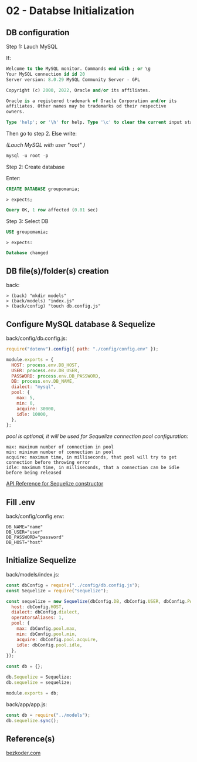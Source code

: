 # 02 - Databse Initialization

## DB configuration

Step 1: Lauch MySQL

If:

```sql
Welcome to the MySQL monitor. Commands end with ; or \g
Your MySQL connection id id 20
Server version: 8.0.29 MySQL Community Server - GPL

Copyright (c) 2000, 2022, Oracle and/or its affiliates.

Oracle is a registered trademark of Oracle Corporation and/or its
affiliates. Other names may be trademarks od their respective
owners.

Type 'help'; or '\h' for help. Type '\c' to clear the current input statement.
```

Then go to step 2. Else write:

_(Lauch MySQL with user "root" )_

```sql
mysql -u root -p
```

Step 2: Create database

Enter:

```sql
CREATE DATABASE groupomania;
```

    > expects;

```sql
Query OK, 1 row affected (0.01 sec)
```

Step 3: Select DB

```sql
USE groupomania;
```

    > expects:

```sql
Database changed
```

## DB file(s)/folder(s) creation

back:

    > (back) "mkdir models"
    > (back/models) "index.js"
    > (back/config) "touch db.config.js"

## Configure MySQL database & Sequelize

back/config/db.config.js:

```javascript
require("dotenv").config({ path: "./config/config.env" });

module.exports = {
  HOST: process.env.DB_HOST,
  USER: process.env.DB_USER,
  PASSWORD: process.env.DB_PASSWORD,
  DB: process.env.DB_NAME,
  dialect: "mysql",
  pool: {
    max: 5,
    min: 0,
    acquire: 30000,
    idle: 10000,
  },
};
```

_pool is optional, it will be used for Sequelize connection pool configuration:_

    max: maximum number of connection in pool
    min: minimum number of connection in pool
    acquire: maximum time, in milliseconds, that pool will try to get connection before throwing error
    idle: maximum time, in milliseconds, that a connection can be idle before being released

[API Reference for Sequelize constructor](https://sequelize.org/master/class/lib/sequelize.js~Sequelize.html#instance-constructor-constructor)

## Fill .env

back/config/config.env:

```
DB_NAME="name"
DB_USER="user"
DB_PASSWORD="password"
DB_HOST="host"
```

## Initialize Sequelize

back/models/index.js:

```javascript
const dbConfig = require("../config/db.config.js");
const Sequelize = require("sequelize");

const sequelize = new Sequelize(dbConfig.DB, dbConfig.USER, dbConfig.PASSWORD, {
  host: dbConfig.HOST,
  dialect: dbConfig.dialect,
  operatorsAliases: 1,
  pool: {
    max: dbConfig.pool.max,
    min: dbConfig.pool.min,
    acquire: dbConfig.pool.acquire,
    idle: dbConfig.pool.idle,
  },
});

const db = {};

db.Sequelize = Sequelize;
db.sequelize = sequelize;

module.exports = db;
```

back/app/app.js:

```javascript
const db = require("../models");
db.sequelize.sync();
```

## Reference(s)

[bezkoder.com](https://www.bezkoder.com/node-js-express-sequelize-mysql/)
